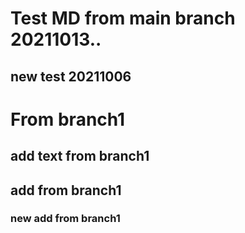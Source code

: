 # Test MD from main branch 20211013..

## new test 20211006

# From branch1
## add text from branch1

## add from branch1
### new add from branch1